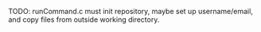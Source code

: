 TODO:
runCommand.c must init repository, maybe set up username/email, and copy files from outside working directory.
